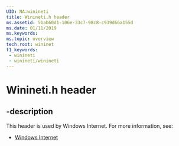 ```yaml
---
UID: NA:winineti
title: Winineti.h header
ms.assetid: 5bab60d1-106e-33c7-98c8-c939d66a155d
ms.date: 01/11/2019
ms.keywords: 
ms.topic: overview
tech.root: wininet
f1_keywords:
 - winineti
 - winineti/winineti
---
```


# Winineti.h header


## -description

This header is used by Windows Internet. For more information, see:

- [Windows Internet](../_wininet/index.md)

